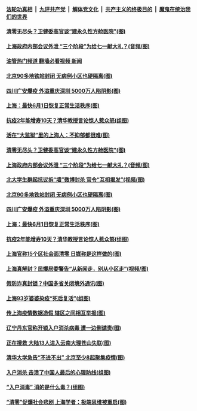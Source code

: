 ####  [法轮功真相](../../../../basic/blob/master/README.md?t=05171531) &nbsp;|&nbsp; [九评共产党](../../../../9ping.md/blob/master/README.md?t=05171531) &nbsp;|&nbsp; [解体党文化](../../../../jtdwh.md/blob/master/README.md?t=05171531)  &nbsp;|&nbsp; [共产主义的终极目的](../../../../gczydzjmd.md/blob/master/README.md?t=05171531) &nbsp;|&nbsp; [魔鬼在统治我们的世界](../../../../mgztzwmdsj.md/blob/master/README.md?t=05171531) 

#### [清零无尽头？卫健委高官谈“建永久性方舱医院”(图)](../pages/p1/1006622.md?t=05171531) 

#### [上海政府内部会议外泄 “三个阶段”为给七一献大礼？(音频/图)](../pages/p1/1006613.md?t=05171531) 

#### [油管热门频道 翻墙必看视频 新闻](http://45.76.130.85:81/youtube.html?05171531)

#### [北京90多地铁站封闭 无病例小区也硬隔离(图)](../pages/p1/1006590.md?t=05171531) 

#### [四川广安爆疫 外溢重庆深圳 5000万人陷阴影(图)](../pages/p1/1006555.md?t=05171531) 

#### [上海：最快6月1日恢复正常生活秩序(图)](../pages/p1/1006569.md?t=05171531) 

#### [抗疫2年能增寿10天？清华教授言论惊人惹众怒(组图)](../pages/p1/1006571.md?t=05171531) 

#### [活在“大监狱”里的上海人：不抑郁都很难(图)](../pages/p1/1006610.md?t=05171531) 

#### [清零无尽头？卫健委高官谈“建永久性方舱医院”(图)](../pages/p1/1006622.md?t=05171531) 

#### [上海政府内部会议外泄 “三个阶段”为给七一献大礼？(音频/图)](../pages/p1/1006613.md?t=05171531) 

#### [北大学生群起抗议拆“墙”微博封杀 官令“互相揭发”(视频/图)](../pages/p1/1006589.md?t=05171531) 

#### [北京90多地铁站封闭 无病例小区也硬隔离(图)](../pages/p1/1006590.md?t=05171531) 

#### [四川广安爆疫 外溢重庆深圳 5000万人陷阴影(图)](../pages/p1/1006555.md?t=05171531) 

#### [上海：最快6月1日恢复正常生活秩序(图)](../pages/p1/1006569.md?t=05171531) 

#### [抗疫2年能增寿10天？清华教授言论惊人惹众怒(组图)](../pages/p1/1006571.md?t=05171531) 

#### [上海官称15个区社会面清零 日媒称是这样做的(图)](../pages/p1/1006544.md?t=05171531) 

#### [上海真解封？民爆居委警告“从新闻走，别从小区走”(视频/图)](../pages/p1/1006512.md?t=05171531) 

#### [假防诈真封锁？中国多省关闭境外通讯(图)](../pages/p1/1006486.md?t=05171531) 

#### [上海93岁婆婆染疫“死后复活”(组图)](../pages/p1/1006478.md?t=05171531) 


#### [传上海疫情数据造假 辖区之间相互举报(图)](../pages/p1/1006462.md?t=05171531) 

#### [辽宁丹东官称开锁入户消杀病毒 遭一边倒谴责(图)](../pages/p1/1006426.md?t=05171531) 

#### [正在搜救 大陆13人进入云南大理苍山失联(图)](../pages/p1/1006391.md?t=05171531) 

#### [清华大学急告“不进不出” 北京至少8起聚集疫情(图)](../pages/p1/1006387.md?t=05171531) 

#### [入户消杀 击溃了中国人最后的心理防线(组图)](../pages/p1/1006371.md?t=05171531) 

#### [“入户消毒” 消的是什么毒？(组图)](../pages/p1/1006370.md?t=05171531) 

#### [“清零”促爆社会悲剧 上海学者：极端思维被重启(图)](../pages/p1/1006313.md?t=05171531) 

<img src='http://gfw-breaker.win/goodnews/indexes/p1.md' width='0px' height='0px'/>
